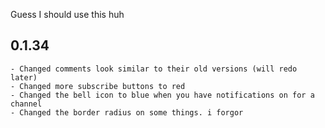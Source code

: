Guess I should use this huh

## 0.1.34
    - Changed comments look similar to their old versions (will redo later)
    - Changed more subscribe buttons to red
    - Changed the bell icon to blue when you have notifications on for a channel
    - Changed the border radius on some things. i forgor
